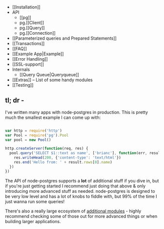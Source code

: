 * [[Installation]]
* API
    * [[pg]]
    * pg.[[Client]]
    * pg.[[Query]]
    * pg.[[Connection]]
* [[Parameterized queries and Prepared Statements]]
* [[Transactions]]
* [[FAQ]]
* [[Example App|Example]]
* [[Error Handling]]
* [[SSL-support]]
* Internals
  * [[Query Queue|Queryqueue]]
* [[Extras]] – List of some handy modules
* [[Testing]]

## tl; dr -

I've written many apps with node-postgres in production.  This is pretty much the smallest example I can come up with:

```js

var http = require('http')
var Pool = require('pg').Pool
var pool = new Pool()

http.createServer(function(req, res) {
  pool.query('SELECT $1::text as name', ['brianc'], function(err, result) {
    res.writeHead(200, {'content-type': 'text/html'})
    res.end('Hello from: ' + result.rows[0].name)
  })
})
```

The API of node-postgres supports a __lot__ of additional stuff if you dive in, but if you're just getting started I recommend just doing that above & only introducing more advanced stuff as needed.  node-postgres is designed to be very low level and has a lot of knobs to fiddle with, but 99% of the time I just wanna run some queries!  

There's also a really large ecosystem of [additional modules](https://github.com/brianc/node-postgres/wiki/Extras) - highly recommend checking some of those out for more advanced things or when building larger applications.